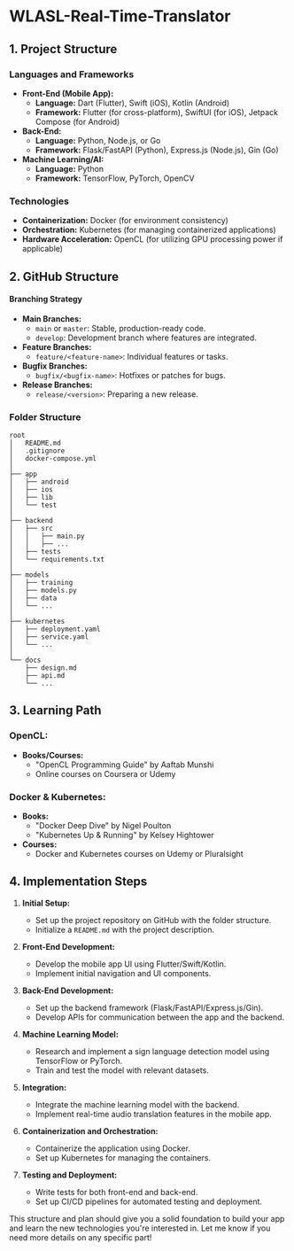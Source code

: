 # WLASL-Real-Time-Translator

## 1. Project Structure

### **Languages and Frameworks**

- **Front-End (Mobile App):**
  - **Language:** Dart (Flutter), Swift (iOS), Kotlin (Android)
  - **Framework:** Flutter (for cross-platform), SwiftUI (for iOS), Jetpack Compose (for Android)
- **Back-End:**
  - **Language:** Python, Node.js, or Go
  - **Framework:** Flask/FastAPI (Python), Express.js (Node.js), Gin (Go)
- **Machine Learning/AI:**
  - **Language:** Python
  - **Framework:** TensorFlow, PyTorch, OpenCV

### **Technologies**

- **Containerization:** Docker (for environment consistency)
- **Orchestration:** Kubernetes (for managing containerized applications)
- **Hardware Acceleration:** OpenCL (for utilizing GPU processing power if applicable)

## 2. GitHub Structure

#### **Branching Strategy**

- **Main Branches:**
  - `main` or `master`: Stable, production-ready code.
  - `develop`: Development branch where features are integrated.
- **Feature Branches:**
  - `feature/<feature-name>`: Individual features or tasks.
- **Bugfix Branches:**
  - `bugfix/<bugfix-name>`: Hotfixes or patches for bugs.
- **Release Branches:**
  - `release/<version>`: Preparing a new release.

### **Folder Structure**

```plaintext
root
│   README.md
│   .gitignore
│   docker-compose.yml
│
├── app
│   ├── android
│   ├── ios
│   ├── lib
│   └── test
│
├── backend
│   ├── src
│   │   ├── main.py
│   │   ├── ...
│   ├── tests
│   └── requirements.txt
│
├── models
│   ├── training
│   ├── models.py
│   ├── data
│   └── ...
│
├── kubernetes
│   ├── deployment.yaml
│   ├── service.yaml
│   └── ...
│
└── docs
    ├── design.md
    ├── api.md
    └── ...
```

## 3. Learning Path

### **OpenCL:**

- **Books/Courses:**
  - "OpenCL Programming Guide" by Aaftab Munshi
  - Online courses on Coursera or Udemy

### **Docker & Kubernetes:**

- **Books:**
  - "Docker Deep Dive" by Nigel Poulton
  - "Kubernetes Up & Running" by Kelsey Hightower
- **Courses:**
  - Docker and Kubernetes courses on Udemy or Pluralsight

## 4. Implementation Steps

1. **Initial Setup:**
   - Set up the project repository on GitHub with the folder structure.
   - Initialize a `README.md` with the project description.

2. **Front-End Development:**
   - Develop the mobile app UI using Flutter/Swift/Kotlin.
   - Implement initial navigation and UI components.

3. **Back-End Development:**
   - Set up the backend framework (Flask/FastAPI/Express.js/Gin).
   - Develop APIs for communication between the app and the backend.

4. **Machine Learning Model:**
   - Research and implement a sign language detection model using TensorFlow or PyTorch.
   - Train and test the model with relevant datasets.

5. **Integration:**
   - Integrate the machine learning model with the backend.
   - Implement real-time audio translation features in the mobile app.

6. **Containerization and Orchestration:**
   - Containerize the application using Docker.
   - Set up Kubernetes for managing the containers.

7. **Testing and Deployment:**
   - Write tests for both front-end and back-end.
   - Set up CI/CD pipelines for automated testing and deployment.

This structure and plan should give you a solid foundation to build your app and learn the new technologies you're interested in. Let me know if you need more details on any specific part!

